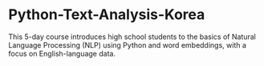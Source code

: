 # Python-Text-Analysis-Korea
This 5-day course introduces high school students to the basics of Natural Language Processing (NLP) using Python and word embeddings, with a focus on English-language data. 
